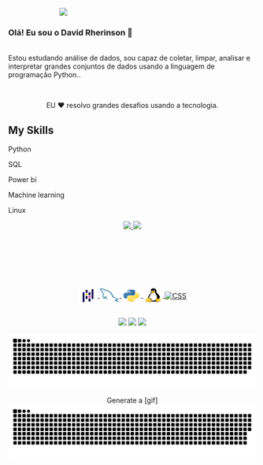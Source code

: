 <img src="https://raw.githubusercontent.com/MicaelliMedeiros/micaellimedeiros/master/image/computer-illustration.png" min-width="350px" max-width="400px" width="400px" align="right"><br>


### Olá! Eu sou o David Rherinson 👋

<br> Estou estudando análise de dados, sou capaz de coletar, limpar, analisar e interpretar grandes conjuntos de dados usando a linguagem de programação Python..</p></br>



<p align="center">EU ❤️ resolvo grandes desafios usando a tecnologia. <br>
  
## My Skills
<p> Python
<p> SQL
<p> Power bi
<p> Machine learning
<p> Linux


 
<div  align="center" style="margin-bottom:100px">
 <a href="https://github.com/DavidRherinson">
 <img height="165em"  src="https://github-readme-stats-sigma-five.vercel.app/api?username=DavidRherinson&show_icons=true&theme=radical"/>
 <img height=""  src="https://github-readme-stats-sigma-five.vercel.app/api/top-langs/?username=DavidRherinson&show_icons=true&theme=radical&layout=compact"/>
 </div>
 

 <div style="display: inline_block" align="center"><br>
 
  <img align="center" alt="HTML" height="30" width="40" src="https://raw.githubusercontent.com/devicons/devicon/master/icons/pandas/pandas-original.svg">
  <img align="center" alt="CSS" height="30" width="40" src="https://raw.githubusercontent.com/devicons/devicon/master/icons/mysql/mysql-original.svg">
  <img align="center" alt="CSS" height="30" width="40" src="https://raw.githubusercontent.com/devicons/devicon/master/icons/python/python-original.svg">
  <img align="center" alt="CSS" height="30" width="40" src="https://raw.githubusercontent.com/devicons/devicon/master/icons/linux/linux-original.svg">
  <img align="center" alt="CSS" height="30" width="40" src="https://github.com/microsoft/PowerBI-Icons/blob/main/SVG/Power-BI.svg">
</div>

  ##
 
<div style="display: inline_block" align="center"> 
  <a href="https://discord.gg/hXbWYwJAAV" target="_blank"><img src="https://img.shields.io/badge/Discord-7289DA?style=for-the-badge&logo=discord&logoColor=white"      target="_blank"></a> 
  <a href = "mailto:davidrherinson@gmail.com"><img src="https://img.shields.io/badge/-Gmail-%23333?style=for-the-badge&logo=gmail&logoColor=white" target="_blank"></a>
  <a href="https://www.linkedin.com/in/david-rherinson/" target="_blank"><img src="https://img.shields.io/badge/-LinkedIn-%230077B5?style=for-the-badge&logo=linkedin&logoColor=white" target="_blank"></a> 

  <picture>
  <source
    media="(prefers-color-scheme: dark)"
    srcset="https://raw.githubusercontent.com/platane/snk/output/github-contribution-grid-snake-dark.svg"
  />
 
  <img
    alt="github contribution grid snake animation"
    src="https://raw.githubusercontent.com/platane/snk/output/github-contribution-grid-snake.svg"
  />
</picture>

Generate a [gif]![snake gif](https://github.com/DavidRherinson/DavidRherinson/blob/output/github-contribution-grid-snake.svg) 

</div>

